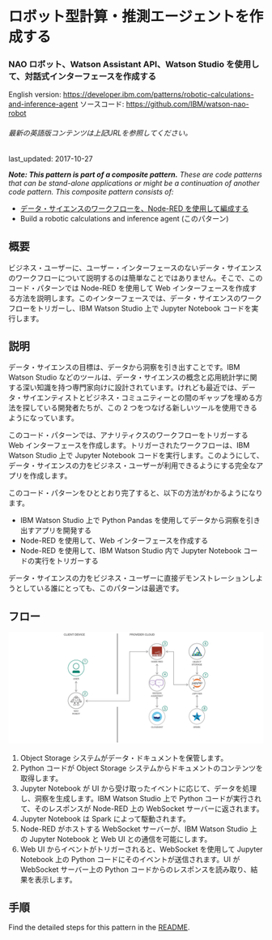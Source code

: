 # ロボット型計算・推測エージェントを作成する

### NAO ロボット、Watson Assistant API、Watson Studio を使用して、対話式インターフェースを作成する

English version: https://developer.ibm.com/patterns/robotic-calculations-and-inference-agent
  ソースコード: https://github.com/IBM/watson-nao-robot

###### 最新の英語版コンテンツは上記URLを参照してください。
last_updated: 2017-10-27

 
_**Note: This pattern is part of a composite pattern.** These are code patterns that can be stand-alone applications or might be a continuation of another code pattern. This composite pattern consists of:_

* [データ・サイエンスのワークフローを、Node-RED を使用して編成する](https://developer.ibm.com/jp/patterns/orchestrate-data-science-workflows-using-node-red/)
* Build a robotic calculations and inference agent (このパターン)

## 概要

ビジネス・ユーザーに、ユーザー・インターフェースのないデータ・サイエンスのワークフローについて説明するのは簡単なことではありません。そこで、このコード・パターンでは Node-RED を使用して Web インターフェースを作成する方法を説明します。このインターフェースでは、データ・サイエンスのワークフローをトリガーし、IBM Watson Studio 上で Jupyter Notebook コードを実行します。

## 説明

データ・サイエンスの目標は、データから洞察を引き出すことです。IBM Watson Studio などのツールは、データ・サイエンスの概念と応用統計学に関する深い知識を持つ専門家向けに設計されています。けれども最近では、データ・サイエンティストとビジネス・コミュニティーとの間のギャップを埋める方法を探している開発者たちが、この 2 つをつなげる新しいツールを使用できるようになっています。

このコード・パターンでは、アナリティクスのワークフローをトリガーする Web インターフェースを作成します。トリガーされたワークフローは、IBM Watson Studio 上で Jupyter Notebook コードを実行します。このようにして、データ・サイエンスの力をビジネス・ユーザーが利用できるようにする完全なアプリを作成します。

このコード・パターンをひととおり完了すると、以下の方法がわかるようになります。

* IBM Watson Studio 上で Python Pandas を使用してデータから洞察を引き出すアプリを開発する
* Node-RED を使用して、Web インターフェースを作成する
* Node-RED を使用して、IBM Watson Studio 内で Jupyter Notebook コードの実行をトリガーする

データ・サイエンスの力をビジネス・ユーザーに直接デモンストレーションしようとしている誰にとっても、このパターンは最適です。


## フロー

![フロー](./images/Build-a-robotic-calculations-and-inference-agent.png)

1. Object Storage システムがデータ・ドキュメントを保管します。
1. Python コードが Object Storage システムからドキュメントのコンテンツを取得します。
1. Jupyter Notebook が UI から受け取ったイベントに応じて、データを処理し、洞察を生成します。IBM Watson Studio 上で Python コードが実行されて、そのレスポンスが Node-RED 上の WebSocket サーバーに返されます。
1. Jupyter Notebook は Spark によって駆動されます。
1. Node-RED がホストする WebSocket サーバーが、IBM Watson Studio 上の Jupyter Notebook と Web UI との通信を可能にします。
1. Web UI からイベントがトリガーされると、WebSocket を使用して Jupyter Notebook 上の Python コードにそのイベントが送信されます。UI が WebSocket サーバー上の Python コードからのレスポンスを読み取り、結果を表示します。

## 手順

Find the detailed steps for this pattern in the [README](https://github.com/IBM/watson-nao-robot).
